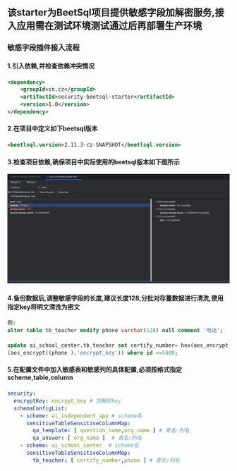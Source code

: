 ## 该starter为BeetSql项目提供敏感字段加解密服务,接入应用需在测试环境测试通过后再部署生产环境
### 敏感字段插件接入流程

#### 1.引入依赖,并检查依赖冲突情况
```xml
<dependency>
    <groupId>cn.cz</groupId>
    <artifactId>security-beetsql-starter</artifactId>
    <version>1.0</version>
</dependency>
```
#### 2.在项目中定义如下beetsql版本
```xml
<beetlsql.version>2.11.3-cz-SNAPSHOT</beetlsql.version>
```

#### 3.检查项目依赖,确保项目中实际使用的beetsql版本如下图所示
![img.png](img.png)

#### 4.备份数据后,调整敏感字段的长度,建议长度128,分批对存量数据进行清洗,使用指定key将明文清洗为密文
```sql
例:
alter table tb_teacher modify phone varchar(128) null comment '电话';

update ai_school_center.tb_teacher set certify_number= hex(aes_encrypt((certify_number ),'encrypt_key')) ,phone = hex
(aes_encrypt((phone ),'encrypt_key')) where id <=5000;
```

#### 5.在配置文件中加入敏感表和敏感列的具体配置,必须按格式指定scheme,table,column
```yaml
security:
  encryptKey: encrypt_key # 加解密key
  schemaConfigList:
    - scheme: ai_independent_app # scheme名
      sensitiveTableSensitiveColumnMap:
        qa_template: [ question_name,org_name ] # 表名:列名
        qa_answer: [ org_name ]  # 表名:列名
    - scheme: ai_school_center  # scheme名
      sensitiveTableSensitiveColumnMap: 
        tb_teacher: [ certify_number,phone ] # 表名:列名

```

